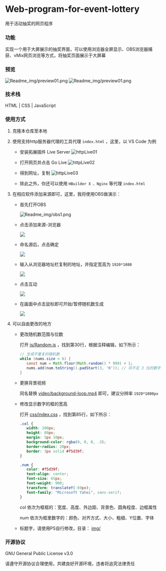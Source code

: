 # Web-program-for-event-lottery

用于活动抽奖的网页程序

### 功能

实现一个用于大屏展示的抽奖界面，可以使用浏览器全屏显示、OBS浏览器捕获、vMix网页浏览等方式，将抽奖页面展示于大屏幕

### 预览

![Readme_img/preview01.png](Readme_img/preview01.png)
![Readme_img/preview01.png](Readme_img/preview02.png)

### 技术栈

HTML | CSS | JavaScript

### 使用方式

1. 克隆本仓库至本地

2. 使用支持http服务器代理的工具代理 `index.html` ，这里，以 VS Code 为例

   - 安装拓展插件 Live Server
     ![httpLive01](Readme_img\httpLive01.png)

   - 打开网页并点击 Go Live
     ![httpLive02](Readme_img\httpLive02.png)

   - 得到网址，复制
     ![httpLive03](Readme_img\httpLive03.png)
     
   - 除此之外，你还可以使用 `HBuilder X 、Nginx` 等代理 `index.html`

3. 在相应软件添加来源即可，这里，我将使用OBS做演示：

   - 首先打开OBS

     ![Readme_img/obs1.png](Readme_img/obs1.png)

   - 点击添加来源-浏览器

     ![](Readme_img/obs2.png)

   - 命名源后，点击确定

     ![](Readme_img/obs3.png)

   - 输入从浏览器地址栏复制的地址，并指定宽高为 `1920*1080`

     ![](Readme_img/obs4.png)

   - 点击互动

     ![](Readme_img/obs5.png)

   - 在画面中点击鼠标即可开始/暂停随机数生成

     ![](Readme_img/obs6.png)

4. 可以自由更改的地方

   - 更改随机数范围与位数

     打开 [js/Random.js](js/Random.js) ，找到第30行，根据注释编辑，如下所示：

     ``` java script
     // 生成不重复的随机数
     while (nums.size < 6) {
     	const num = Math.floor(Math.random() * 999) + 1;
     	nums.add(num.toString().padStart(3, '0')); // 将不足 3 位的数字用 0 补齐
     }
     ```

   - 更换背景视频

     同名替换 [video/background-loop.mp4](video/background-loop.mp4) 即可，建议分辨率 `1920*1080px` 

   - 修改显示数字的框的宽高

     打开 [css/index.css](css/index.css) ，找到第85行，如下所示：

     ```css
     .col {
     	width: 200px;
     	height: 80px;
     	margin: 5px 10px;
     	background-color: rgba(0, 0, 0, .3);
     	border-radius: 20px;
     	border: 3px solid #f5d39f;
     }
     
     .num {
     	color: #f5d39f;
     	text-align: center;
     	font-size: 65px;
     	font-weight: 900;
     	transform: translateY(-69px);
     	font-family: "Microsoft Yahei", sans-serif;
     }
     ```

     col 依次为框框的：宽度、高度、外边距、背景色、圆角程度、边框属性

     num 依次为框里数字的：颜色、对齐方式、大小、粗细、Y位置、字体

   - 标题字，请使用PS自行修改，目录： [img/](img/)
     
     
     

### 开源协议

GNU General Public License v3.0

请遵守开源协议合理使用，共建良好开源环境，违者将追究法律责任
